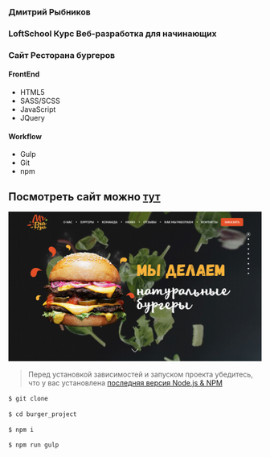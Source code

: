 ﻿### **Дмитрий Рыбников**
### **LoftSchool Курс Веб-разработка для начинающих**
### **Сайт Ресторана бургеров**

#### FrontEnd
* HTML5
* SASS/SCSS
* JavaScript
* JQuery

#### Workflow
* Gulp
* Git
* npm

## Посмотреть сайт можно [тут](https://dimcter1985.github.io/burger/dist/)
![portfolio](src/images/screenshot.jpg)

> Перед установкой зависимостей и запуском проекта убедитесь, что у вас установлена [последняя версия Node.js & NPM](https://nodejs.org/en/download/current/)
```sh
$ git clone
```
```sh 
$ cd burger_project
```
```sh
$ npm i
```
```sh
$ npm run gulp
```